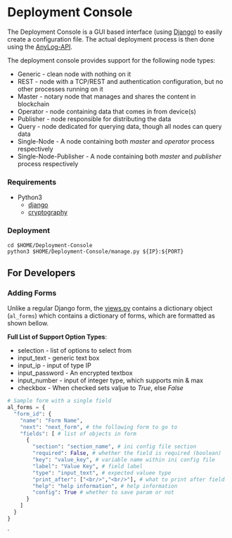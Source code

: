 # Deployment Console 

The Deployment Console is a GUI based interface (using [Django](https://www.djangoproject.com/)) to easily create a 
configuration file. The actual deployment process is then done using the [AnyLog-API](https://github.com/AnyLog-co/AnyLog-API). 

The deployment console provides support for the following node types: 
* Generic -  clean node with nothing on it
* REST - node with a TCP/REST and authentication configuration, but no other processes running on it
* Master - notary node that manages and shares the content in blockchain 
* Operator - node containing data that comes in from device(s) 
* Publisher - node responsible for distributing the data 
* Query - node dedicated for querying data, though all nodes can query data
* Single-Node -  A node containing both _master_ and _operator_ process respectively
* Single-Node-Publisher -  A node containing both _master_ and _publisher_ process respectively


### Requirements
* Python3
  * [django](https://pypi.org/project/Django/)
  * [cryptography](https://pypi.org/project/cryptography/)  

### Deployment
```
cd $HOME/Deployment-Console
python3 $HOME/Deployment-Console/manage.py ${IP}:${PORT}
```

## For Developers

### Adding Forms
Unlike a regular Django form, the [views.py](anylog_deploy/views.py) contains a dictionary object (`al_forms`) which 
contains a dictionary of forms, which are formatted as shown bellow.   

**Full List of Support Option Types**: 
* selection - list of options to select from 
* input_text - generic text box
* input_ip - input of type IP
* input_password - An encrypted textbox 
* input_number - input of integer type, which supports min & max 
* checkbox - When checked sets valjue to _True_, else _False_ 

````python
# Sample form with a single field
al_forms = {
  "form_id": {
    "name": "Form Name",
    "next": "next_form", # the following form to go to
    "fields": [ # list of objects in form 
      {
        "section": "section_name", # ini config file section
        "required": False, # whether the field is required (boolean)
        "key": "value_key", # variable name within ini config file
        "label": "Value Key", # field label
        "type": "input_text", # expected valuee type
        "print_after": ["<br/>","<br/>"], # what to print after field
        "help": "help information", # help information
        "config": True # whether to save param or not
      }
    ]
  }
}
````


    
`





